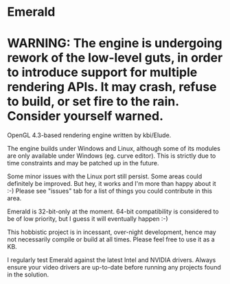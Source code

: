 Emerald
=======

WARNING: The engine is undergoing rework of the low-level guts,
in order to introduce support for multiple rendering APIs. It
may crash, refuse to build, or set fire to the rain. Consider
yourself warned.
=======

OpenGL 4.3-based rendering engine written by kbi/Elude.

The engine builds under Windows and Linux, although some
of its modules are only available under Windows (eg. curve
editor). This is strictly due to time constraints and may
be patched up in the future.

Some minor issues with the Linux port still persist. Some areas
could definitely be improved. But hey, it works and I'm more
than happy about it :-) Please see "issues" tab for a list of
things you could contribute in this area.

Emerald is 32-bit-only at the moment. 64-bit compatibility
is considered to be of low priority, but I guess it will
eventually happen :-)

This hobbistic project is in incessant, over-night
development, hence may not necessarily compile or build
at all times. Please feel free to use it as a KB.

I regularly test Emerald against the latest Intel and NVIDIA drivers.
Always ensure your video drivers are up-to-date before running
any projects found in the solution.

